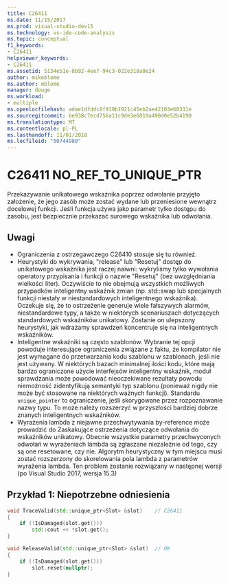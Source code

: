 ```yaml
---
title: C26411
ms.date: 11/15/2017
ms.prod: visual-studio-dev15
ms.technology: vs-ide-code-analysis
ms.topic: conceptual
f1_keywords:
- C26411
helpviewer_keywords:
- C26411
ms.assetid: 5134e51e-8b92-4ee7-94c3-022e318a0e24
author: mikeblome
ms.author: mblome
manager: douge
ms.workload:
- multiple
ms.openlocfilehash: adae1dfddc8f919b1921c45eb2ae42103e60331e
ms.sourcegitcommit: be938c7ecd756a11c9de3e6019a490d0e52b4190
ms.translationtype: MT
ms.contentlocale: pl-PL
ms.lasthandoff: 11/01/2018
ms.locfileid: "50744980"
---
```

# <a name="c26411--noreftouniqueptr"></a>C26411 NO_REF_TO_UNIQUE_PTR
Przekazywanie unikatowego wskaźnika poprzez odwołanie przyjęto założenie, że jego zasób może zostać wydane lub przeniesione wewnątrz docelowej funkcji. Jeśli funkcja używa jako parametr tylko dostępu do zasobu, jest bezpiecznie przekazać surowego wskaźnika lub odwołania.

## <a name="remarks"></a>Uwagi
- Ograniczenia z ostrzegawczego C26410 stosuje się tu również.
- Heurystyki do wykrywania, "release" lub "Resetuj" dostęp do unikatowego wskaźnika jest raczej naiwni: wykryliśmy tylko wywołania operatory przypisania i funkcji o nazwie "Resetuj" (bez uwzględniania wielkości liter). Oczywiście to nie obejmują wszystkich możliwych przypadków inteligentny wskaźnik zmian (np. std::swap lub specjalnych funkcji niestały w niestandardowych inteligentnego wskaźnika). Oczekuje się, że to ostrzeżenie generuje wiele fałszywych alarmów, niestandardowe typy, a także w niektórych scenariuszach dotyczących standardowych wskaźników unikatowy. Zostanie on ulepszony heurystyki, jak wdrażamy sprawdzeń koncentruje się na inteligentnych wskaźników.
- Inteligentne wskaźniki są często szablonów. Wybranie tej opcji powoduje interesujące ograniczenia związane z faktu, że kompilator nie jest wymagane do przetwarzania kodu szablonu w szablonach, jeśli nie jest używany. W niektórych bazach minimalnej ilości kodu, które mają bardzo ograniczone użycie interfejsów inteligentny wskaźnik, moduł sprawdzania może powodować nieoczekiwane rezultaty powodu niemożność zidentyfikują semantyki typ szablonu (ponieważ nigdy nie może być stosowane na niektórych ważnych funkcji). Standardu `unique_pointer` to ograniczenie, jeśli skorygowane przez rozpoznawanie nazwy typu. To może należy rozszerzyć w przyszłości bardziej dobrze znanych inteligentnych wskaźników.
- Wyrażenia lambda z niejawne przechwytywania by-reference może prowadzić do Zaskakujące ostrzeżenia dotyczące odwołania do wskaźników unikatowy. Obecnie wszystkie parametry przechwyconych odwołań w wyrażeniach lambda są zgłaszane niezależnie od tego, czy są one resetowane, czy nie. Algorytm heurystyczny w tym miejscu musi zostać rozszerzony do skorelowania pola lambda z parametrów wyrażenia lambda. Ten problem zostanie rozwiązany w następnej wersji (po Visual Studio 2017, wersja 15.3)

## <a name="example-1-unnecessary-reference"></a>Przykład 1: Niepotrzebne odniesienia
```cpp
void TraceValid(std::unique_ptr<Slot> &slot)    // C26411
{
    if (!IsDamaged(slot.get()))
        std::cout << *slot.get();
}

void ReleaseValid(std::unique_ptr<Slot> &slot)  // OK
{
    if (!IsDamaged(slot.get()))
        slot.reset(nullptr);
}
```